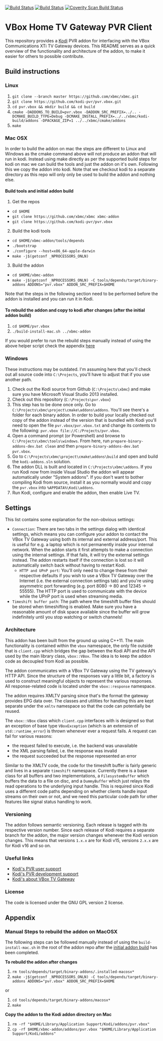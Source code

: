 [![Build Status](https://travis-ci.org/kodi-pvr/pvr.vbox.svg?branch=Matrix)](https://travis-ci.org/kodi-pvr/pvr.vbox/branches)
[![Build Status](https://ci.appveyor.com/api/projects/status/github/kodi-pvr/pvr.vuplus?branch=Matrix&svg=true)](https://ci.appveyor.com/project/kodi-pvr/pvr-vuplus?branch=Matrix)
[![Coverity Scan Build Status](https://scan.coverity.com/projects/5120/badge.svg)](https://scan.coverity.com/projects/5120)

# VBox Home TV Gateway PVR Client

This repository provides a [Kodi](http://kodi.tv) PVR addon for interfacing with the VBox Communications XTi TV Gateway devices. This README serves as a quick overview of the functionality and architecture of the addon, to make it easier for others to possible contribute.

## Build instructions

### Linux

1. `git clone --branch master https://github.com/xbmc/xbmc.git`
2. `git clone https://github.com/kodi-pvr/pvr.vbox.git`
3. `cd pvr.vbox && mkdir build && cd build`
4. `cmake -DADDONS_TO_BUILD=pvr.vbox -DADDON_SRC_PREFIX=../.. -DCMAKE_BUILD_TYPE=Debug -DCMAKE_INSTALL_PREFIX=../../xbmc/kodi-build/addons -DPACKAGE_ZIP=1 ../../xbmc/cmake/addons`
5. `make`

### Mac OSX

In order to build the addon on mac the steps are different to Linux and Windows as the cmake command above will not produce an addon that will run in kodi. Instead using make directly as per the supported build steps for kodi on mac we can build the tools and just the addon on it's own. Following this we copy the addon into kodi. Note that we checkout kodi to a separate directory as this repo will only only be used to build the addon and nothing else.

#### Build tools and initial addon build

1. Get the repos
 * `cd $HOME`
 * `git clone https://github.com/xbmc/xbmc xbmc-addon`
 * `git clone https://github.com/kodi-pvr/pvr.vbox`
2. Build the kodi tools
 * `cd $HOME/xbmc-addon/tools/depends`
 * `./bootstrap`
 * `./configure --host=x86_64-apple-darwin`
 * `make -j$(getconf _NPROCESSORS_ONLN)`
3. Build the addon
 * `cd $HOME/xbmc-addon`
 * `make -j$(getconf _NPROCESSORS_ONLN) -C tools/depends/target/binary-addons ADDONS="pvr.vbox" ADDON_SRC_PREFIX=$HOME`

Note that the steps in the following section need to be performed before the addon is installed and you can run it in Kodi.

#### To rebuild the addon and copy to kodi after changes (after the initial addon build)

1. `cd $HOME/pvr.vbox`
2. `./build-install-mac.sh ../xbmc-addon`

If you would prefer to run the rebuild steps manually instead of using the above helper script check the appendix [here](#manual-steps-to-rebuild-the-addon-on-macosx)

### Windows

These instructions may be outdated. I'm assuming here that you'll check out all source code into `C:\Projects`, you'll have to adjust that if you use another path.

1. Check out the Kodi source from Github (`C:\Projects\xbmc`) and make sure you have Microsoft Visual Studio 2013 installed.
2. Check out this repository (`C:\Projects\pvr.vbox`)
3. This step has to be done once only. Go to `C:\Projects\xbmc\project\cmake\addons\addons`. You'll see there's a folder for each binary addon. In order to build your locally checked out copy of the addon instead of the version that is bundled with Kodi you'll need to open the file `pvr.vbox/pvr.vbox.txt` and change its contents to the following: `pvr.vbox file://C:/Projects/pvr.vbox`.
4. Open a command prompt (or Powershell) and browse to `C:\Projects\xbmc\tools\windows`. From here, run `prepare-binary-addons-dev.bat clean` and then `prepare-binary-addons-dev.bat pvr.vbox`.
5. Go to `C:\Projects\xbmc\project\cmake\addons\build` and open and build the `kodi-addons.sln` solution.
6. The addon DLL is built and located in `C:\Projects\xbmc\addons`. If you run Kodi now from inside Visual Studio the addon will appear automatically under "System addons". If you don't want to bother compiling Kodi from source, install it as you normally would and copy the `pvr.vbox` into `%APPDATA%\Kodi\addons`.
7. Run Kodi, configure and enable the addon, then enable Live TV.

## Settings

This list contains some explanation for the non-obvious settings:

* `Connection`: There are two tabs in the settings dialog with identical settings, which means you can configure your addon to contact the VBox TV Gateway using both its internal and external address/port. This is useful for e.g. a laptop which is not permanently inside your internal network. When the addon starts it first attempts to make a connection using the internal settings. If that fails, it will try the external settings instead. The addon restarts itself if the connection is lost so it will automatically switch back without having to restart Kodi.
  * `HTTP and UPnP port`: You'll only need to change these from their respective defaults if you wish to use a VBox TV Gateway over the Internet (i.e. the external connection settings tab) and you're using asymmetric port forwarding (e.g. port 8080 -> 80 and 12345 -> 55555). The HTTP port is used to communicate with the device while the UPnP port is used when streaming media.
* `Timeshift buffer path`: The path where the timeshift buffer files should be stored when timeshifting is enabled. Make sure you have a reasonable amount of disk space available since the buffer will grow indefinitely until you stop watching or switch channels!

### Architecture

This addon has been built from the ground up using C++11. The main functionality is contained within the `vbox` namespace, the only file outside that is `client.cpp` which bridges the gap between the Kodi API and the API used by the main library class, `vbox::VBox`. The idea is to keep the addon code as decoupled from Kodi as possible.

The addon communicates with a VBox TV Gateway using the TV gateway's HTTP API. Since the structure of the responses vary a little bit, a factory is used to construct meaningful objects to represent the various responses. All response-related code is located under the `vbox::response` namespace.

The addon requires XMLTV parsing since that's the format the gateway provides EPG data over. The classes and utilities for handling this are kept separate under the `xmltv` namespace so that the code can potentially be reused.

The `vbox::VBox` class which `client.cpp` interfaces with is designed so that an exception of base type `VBoxException` (which is an extension of `std::runtime_error`) is thrown whenever ever a request fails. A request can fail for various reasons:

* the request failed to execute, i.e. the backend was unavailable
* the XML parsing failed, i.e. the response was invalid
* the request succeeded but the response represented an error

Similar to the XMLTV code, the code for the timeshift buffer is fairly generic and lives in a separate `timeshift` namespace. Currently there is a base class for all buffers and two implementations, a `FilesystemBuffer` which buffers the data to a file on disc, and a `DummyBuffer` which just relays the read operations to the underlying input handle. This is required since Kodi uses a different code paths depending on whether clients handle input streams on their own or not, and we need this particular code path for other features like signal status handling to work.

### Versioning

The addon follows semantic versioning. Each release is tagged with its respective version number. Since each release of Kodi requires a separate branch for the addon, the major version changes whenever the Kodi version changes. This means that versions `1.x.x` are for Kodi v15, versions `2.x.x` are for Kodi v16 and so on.

### Useful links

* [Kodi's PVR user support](http://forum.kodi.tv/forumdisplay.php?fid=167)
* [Kodi's PVR development support](http://forum.kodi.tv/forumdisplay.php?fid=136)
* [Kodi's about VBox TV Gateway](http://kodi.wiki/view/VBox_Home_TV_Gateway)

###  License

The code is licensed under the GNU GPL version 2 license.

## Appendix

### Manual Steps to rebuild the addon on MacOSX

The following steps can be followed manually instead of using the `build-install-mac.sh` in the root of the addon repo after the [initial addon build](#build-tools-and-initial-addon-build) has been completed.

**To rebuild the addon after changes**

1. `rm tools/depends/target/binary-addons/.installed-macosx*`
2. `make -j$(getconf _NPROCESSORS_ONLN) -C tools/depends/target/binary-addons ADDONS="pvr.vbox" ADDON_SRC_PREFIX=$HOME`

or

1. `cd tools/depends/target/binary-addons/macosx*`
2. `make`

**Copy the addon to the Kodi addon directory on Mac**

1. `rm -rf "$HOME/Library/Application Support/Kodi/addons/pvr.vbox"`
2. `cp -rf $HOME/xbmc-addon/addons/pvr.vbox "$HOME/Library/Application Support/Kodi/addons"`
